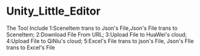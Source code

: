 # Unity_Little_Editor
 
The Tool Include 
1:SceneItem trans to Json's File,Json's File trans to SceneItem;
2:Download File From URL;
3:Upload File to HuaWei's cloud;
4:Upload File to QiNiu's cloud;
5:Excel's File trans to json's File, Json's FIle trans to Excel's File